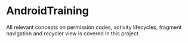 # AndroidTraining
All relevant concepts on permission codes, activity lifecycles, fragment navigation and recycler view is covered in this project
